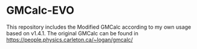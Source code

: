 # GMCalc-EVO
This repository includes the Modified GMCalc according to my own usage based on v1.4.1. The original GMCalc can be found in https://people.physics.carleton.ca/~logan/gmcalc/
